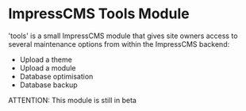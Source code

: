 # ImpressCMS Tools Module
'tools' is a small ImpressCMS module that gives site owners access to several maintenance options from within the ImpressCMS backend:
* Upload a theme
* Upload a module
* Database optimisation
* Database backup

ATTENTION: This module is still in beta 